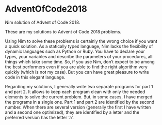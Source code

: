 # AdventOfCode2018
Nim solution of Advent of Code 2018.

These are my solutions to Advent of Code 2018 problems.

Using Nim to solve these problems is certainly the wrong choice if you want a quick solution. As a statically typed language, Nim lacks the flexibility of dynamic languages such as Python or Ruby. You have to declare your types, your variables and describe the parameters of your procedures, all things which take some time. So, if you use Nim, don’t expect to be among the best performers even if you are able to find the right algorithm very quickly (which is not my case). But you can have great pleasure to write code in this elegant language.

Regarding my solutions, I generally write two separate programs for part 1 and part 2. It allows to keep each program clean with only the needed elements to solve the current problem. But, in some cases, I have merged the programs in a single one. Part 1 and part 2 are identified by the second number. When there are several version (generally the first I have written and a second one optimized), they are identified by a letter and the preferred version has the letter ‘a’.
